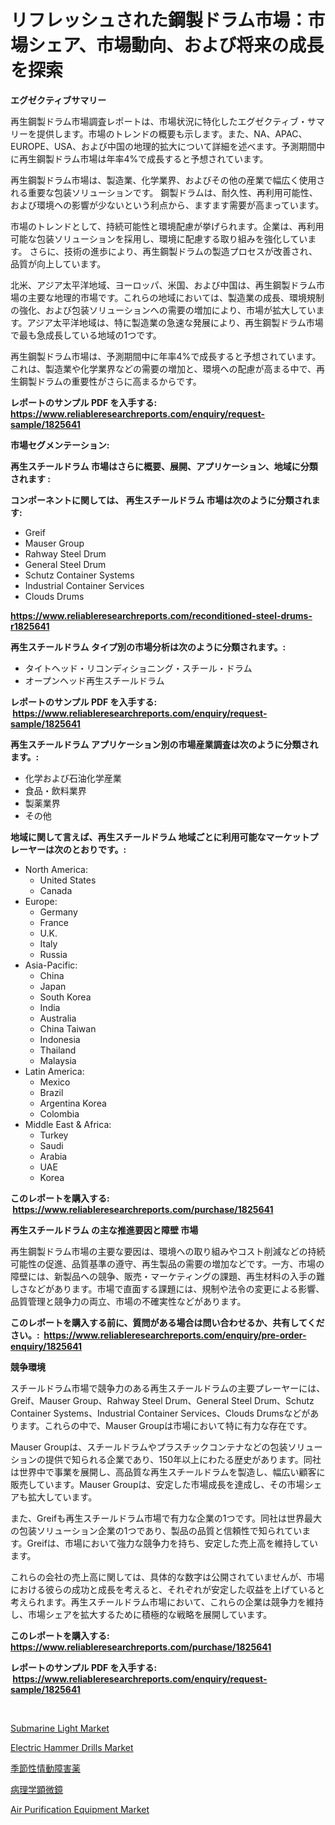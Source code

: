 <p><h1>リフレッシュされた鋼製ドラム市場：市場シェア、市場動向、および将来の成長を探索</h1></p><p><strong>エグゼクティブサマリー</strong></p>
<p><p>再生鋼製ドラム市場調査レポートは、市場状況に特化したエグゼクティブ・サマリーを提供します。市場のトレンドの概要も示します。また、NA、APAC、EUROPE、USA、および中国の地理的拡大について詳細を述べます。予測期間中に再生鋼製ドラム市場は年率4%で成長すると予想されています。</p><p>再生鋼製ドラム市場は、製造業、化学業界、およびその他の産業で幅広く使用される重要な包装ソリューションです。 鋼製ドラムは、耐久性、再利用可能性、および環境への影響が少ないという利点から、ますます需要が高まっています。</p><p>市場のトレンドとして、持続可能性と環境配慮が挙げられます。企業は、再利用可能な包装ソリューションを採用し、環境に配慮する取り組みを強化しています。 さらに、技術の進歩により、再生鋼製ドラムの製造プロセスが改善され、品質が向上しています。</p><p>北米、アジア太平洋地域、ヨーロッパ、米国、および中国は、再生鋼製ドラム市場の主要な地理的市場です。これらの地域においては、製造業の成長、環境規制の強化、および包装ソリューションへの需要の増加により、市場が拡大しています。アジア太平洋地域は、特に製造業の急速な発展により、再生鋼製ドラム市場で最も急成長している地域の1つです。</p><p>再生鋼製ドラム市場は、予測期間中に年率4%で成長すると予想されています。これは、製造業や化学業界などの需要の増加と、環境への配慮が高まる中で、再生鋼製ドラムの重要性がさらに高まるからです。</p></p>
<p><strong>レポートのサンプル PDF を入手する: <a href="https://www.reliableresearchreports.com/enquiry/request-sample/1825641">https://www.reliableresearchreports.com/enquiry/request-sample/1825641</a></strong></p>
<p><strong>市場セグメンテーション:</strong></p>
<p><strong> 再生スチールドラム 市場はさらに概要、展開、アプリケーション、地域に分類されます :</strong></p>
<p><strong>コンポーネントに関しては、 再生スチールドラム 市場は次のように分類されます: &nbsp;</strong></p>
<p><ul><li>Greif</li><li>Mauser Group</li><li>Rahway Steel Drum</li><li>General Steel Drum</li><li>Schutz Container Systems</li><li>Industrial Container Services</li><li>Clouds Drums</li></ul></p>
<p><strong><a href="https://www.reliableresearchreports.com/reconditioned-steel-drums-r1825641">https://www.reliableresearchreports.com/reconditioned-steel-drums-r1825641</a></strong></p>
<p><strong> 再生スチールドラム タイプ別の市場分析は次のように分類されます。:</strong></p>
<p><ul><li>タイトヘッド・リコンディショニング・スチール・ドラム</li><li>オープンヘッド再生スチールドラム</li></ul></p>
<p><strong>レポートのサンプル PDF を入手する: &nbsp;<a href="https://www.reliableresearchreports.com/enquiry/request-sample/1825641">https://www.reliableresearchreports.com/enquiry/request-sample/1825641</a></strong></p>
<p><strong> 再生スチールドラム アプリケーション別の市場産業調査は次のように分類されます。:</strong></p>
<p><ul><li>化学および石油化学産業</li><li>食品・飲料業界</li><li>製薬業界</li><li>その他</li></ul></p>
<p><strong>地域に関して言えば、再生スチールドラム 地域ごとに利用可能なマーケットプレーヤーは次のとおりです。:</strong></p>
<p><ul>
    <li>
        North America:
        <ul>
            <li>United States</li>
            <li>Canada</li>
        </ul>
    </li>
    <li>
        Europe:
        <ul>
            <li>Germany</li>
            <li>France</li>
            <li>U.K.</li>
            <li>Italy</li>
            <li>Russia</li>
        </ul>
    </li>
    <li>
        Asia-Pacific:
        <ul>
            <li>China</li>
            <li>Japan</li>
            <li>South Korea</li>
            <li>India</li>
            <li>Australia</li>
            <li>China Taiwan</li>
            <li>Indonesia</li>
            <li>Thailand</li>
            <li>Malaysia</li>
        </ul>
    </li>
    <li>
        Latin America:
        <ul>
            <li>Mexico</li>
            <li>Brazil</li>
            <li>Argentina Korea</li>
            <li>Colombia</li>
        </ul>
    </li>
    <li>
        Middle East & Africa:
        <ul>
            <li>Turkey</li>
            <li>Saudi</li>
            <li>Arabia</li>
            <li>UAE</li>
            <li>Korea</li>
        </ul>
    </li>
    </ul></p>
<p><strong>このレポートを購入する: &nbsp;<a href="https://www.reliableresearchreports.com/purchase/1825641">https://www.reliableresearchreports.com/purchase/1825641</a></strong></p>
<p><strong>再生スチールドラム の主な推進要因と障壁 市場</strong></p>
<p><p>再生鋼製ドラム市場の主要な要因は、環境への取り組みやコスト削減などの持続可能性の促進、品質基準の遵守、再生製品の需要の増加などです。一方、市場の障壁には、新製品への競争、販売・マーケティングの課題、再生材料の入手の難しさなどがあります。市場で直面する課題には、規制や法令の変更による影響、品質管理と競争力の両立、市場の不確実性などがあります。</p></p>
<p><strong>このレポートを購入する前に、質問がある場合は問い合わせるか、共有してください。:&nbsp; <a href="https://www.reliableresearchreports.com/enquiry/pre-order-enquiry/1825641">https://www.reliableresearchreports.com/enquiry/pre-order-enquiry/1825641</a></strong></p>
<p><strong>競争環境</strong></p>
<p><p>スチールドラム市場で競争力のある再生スチールドラムの主要プレーヤーには、Greif、Mauser Group、Rahway Steel Drum、General Steel Drum、Schutz Container Systems、Industrial Container Services、Clouds Drumsなどがあります。これらの中で、Mauser Groupは市場において特に有力な存在です。</p><p>Mauser Groupは、スチールドラムやプラスチックコンテナなどの包装ソリューションの提供で知られる企業であり、150年以上にわたる歴史があります。同社は世界中で事業を展開し、高品質な再生スチールドラムを製造し、幅広い顧客に販売しています。Mauser Groupは、安定した市場成長を達成し、その市場シェアも拡大しています。</p><p>また、Greifも再生スチールドラム市場で有力な企業の1つです。同社は世界最大の包装ソリューション企業の1つであり、製品の品質と信頼性で知られています。Greifは、市場において強力な競争力を持ち、安定した売上高を維持しています。</p><p>これらの会社の売上高に関しては、具体的な数字は公開されていませんが、市場における彼らの成功と成長を考えると、それぞれが安定した収益を上げていると考えられます。再生スチールドラム市場において、これらの企業は競争力を維持し、市場シェアを拡大するために積極的な戦略を展開しています。</p></p>
<p><strong>このレポートを購入する: &nbsp; <a href="https://www.reliableresearchreports.com/purchase/1825641">https://www.reliableresearchreports.com/purchase/1825641</a></strong></p>
<p><strong>レポートのサンプル PDF を入手する: &nbsp;<a href="https://www.reliableresearchreports.com/enquiry/request-sample/1825641">https://www.reliableresearchreports.com/enquiry/request-sample/1825641</a></strong><strong></strong></p>
<p>&nbsp;</p>
<p><p><a href="https://view.publitas.com/reportprime-1/submarine-light-market-comprehensive-assessment-by-type-application-and-geography/">Submarine Light Market</a></p><p><a href="https://github.com/mbisetmhermsr/Market-Research-Report-List-2/blob/main/electric-hammer-drills-market.md">Electric Hammer Drills Market</a></p><p><a href="https://github.com/RodHoppe07/Market-Research-Report-List-1/blob/main/320300931703.md">季節性情動障害薬</a></p><p><a href="https://github.com/laurenreichert/Market-Research-Report-List-1/blob/main/564458931702.md">病理学顕微鏡</a></p><p><a href="https://github.com/zjyglelu/Market-Research-Report-List-2/blob/main/air-purification-equipment-market.md">Air Purification Equipment Market</a></p></p>